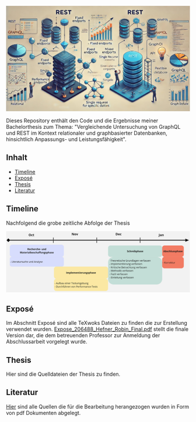 

![alt text](https://github.com/D4rkm4n215/Bachelorthesis/blob/main/Expose/img/GraphQL_REST_Illustration.jpeg)




Dieses Repository enthält den Code und die Ergebnisse meiner Bachelorthesis zum Thema: "Vergleichende Untersuchung von GraphQL und REST im Kontext relationaler und graphbasierter Datenbanken, hinsichtlich Anpassungs- und Leistungsfähigkeit".


## Inhalt
- [Timeline](#timeline)
- [Exposé](#exposé)
- [Thesis](#thesis)
- [Literatur](#literatur)

## Timeline
Nachfolgend die grobe zeitliche Abfolge der Thesis

![alt text](https://github.com/D4rkm4n215/Bachelorthesis/blob/main/Expose/img/Timeline%20Template.jpg)

## Exposé
Im Abschnitt Exposé sind alle TeXwoks Dateien zu finden die zur Erstellung verwendet wurden.
[Expose_206488_Hefner_Robin_Final.pdf](Expose/Expose_206488_Hefner_Robin_Final.pdf) stellt die finale Version dar, die dem betreuenden Professor zur Anmeldung der Abschlussarbeit vorgelegt wurde.

## Thesis
Hier sind die Quelldateien der Thesis zu finden.

## Literatur
[Hier](Literatur) sind alle Quellen die für die Bearbeitung herangezogen wurden in Form von pdf Dokumenten abgelegt.
